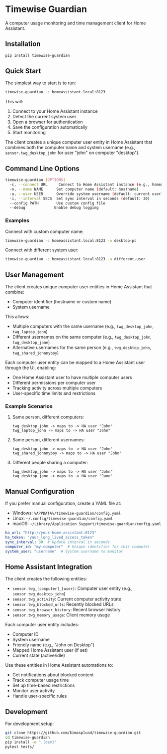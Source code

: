 # Timewise Guardian

A computer usage monitoring and time management client for Home Assistant.

## Installation

```bash
pip install timewise-guardian
```

## Quick Start

The simplest way to start is to run:

```bash
timewise-guardian -c homeassistant.local:8123
```

This will:
1. Connect to your Home Assistant instance
2. Detect the current system user
3. Open a browser for authentication
4. Save the configuration automatically
5. Start monitoring

The client creates a unique computer user entity in Home Assistant that combines both the computer name and system username (e.g., `sensor.twg_desktop_john` for user "john" on computer "desktop").

## Command Line Options

```bash
timewise-guardian [OPTIONS]
  -c, --connect URL     Connect to Home Assistant instance (e.g., homeassistant.local:8123)
  -n, --name NAME      Set computer name (default: hostname)
  -u, --user USER      Override system username (default: current user)
  -i, --interval SECS  Set sync interval in seconds (default: 30)
  --config PATH        Use custom config file
  --debug             Enable debug logging
```

### Examples

Connect with custom computer name:
```bash
timewise-guardian -c homeassistant.local:8123 -n desktop-pc
```

Connect with different system user:
```bash
timewise-guardian -c homeassistant.local:8123 -u different-user
```

## User Management

The client creates unique computer user entities in Home Assistant that combine:
- Computer identifier (hostname or custom name)
- System username

This allows:
- Multiple computers with the same username (e.g., `twg_desktop_john`, `twg_laptop_john`)
- Different usernames on the same computer (e.g., `twg_desktop_john`, `twg_desktop_jane`)
- Alternative usernames for the same person (e.g., `twg_desktop_john`, `twg_shared_johnnyboy`)

Each computer user entity can be mapped to a Home Assistant user through the UI, enabling:
- One Home Assistant user to have multiple computer users
- Different permissions per computer user
- Tracking activity across multiple computers
- User-specific time limits and restrictions

### Example Scenarios

1. Same person, different computers:
   ```
   twg_desktop_john -> maps to -> HA user "John"
   twg_laptop_john -> maps to -> HA user "John"
   ```

2. Same person, different usernames:
   ```
   twg_desktop_john -> maps to -> HA user "John"
   twg_shared_johnnyboy -> maps to -> HA user "John"
   ```

3. Different people sharing a computer:
   ```
   twg_desktop_john -> maps to -> HA user "John"
   twg_desktop_jane -> maps to -> HA user "Jane"
   ```

## Manual Configuration

If you prefer manual configuration, create a YAML file at:
- Windows: `%APPDATA%/timewise-guardian/config.yaml`
- Linux: `~/.config/timewise-guardian/config.yaml`
- macOS: `~/Library/Application Support/timewise-guardian/config.yaml`

```yaml
ha_url: "http://your-home-assistant:8123"
ha_token: "your_long_lived_access_token"
sync_interval: 30  # Update interval in seconds
computer_id: "my-computer"  # Unique identifier for this computer
system_user: "username"  # System username to monitor
```

## Home Assistant Integration

The client creates the following entities:

- `sensor.twg_[computer]_[user]`: Computer user entity (e.g., `sensor.twg_desktop_john`)
- `sensor.twg_activity`: Current computer activity state
- `sensor.twg_blocked_urls`: Recently blocked URLs
- `sensor.twg_browser_history`: Recent browser history
- `sensor.twg_memory_usage`: Client memory usage

Each computer user entity includes:
- Computer ID
- System username
- Friendly name (e.g., "John on Desktop")
- Mapped Home Assistant user (if set)
- Current state (active/idle)

Use these entities in Home Assistant automations to:
- Get notifications about blocked content
- Track computer usage time
- Set up time-based restrictions
- Monitor user activity
- Handle user-specific rules

## Development

For development setup:

```bash
git clone https://github.com/kimasplund/timewise-guardian.git
cd timewise-guardian
pip install -e ".[dev]"
pytest tests/
``` 